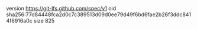 version https://git-lfs.github.com/spec/v1
oid sha256:77d84448fca2d0c7c389513d09d0ee79d49f6bd6fae2b26f3ddc8414f6916a0c
size 825
